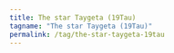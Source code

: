 ```yaml
---
title: The star Taygeta (19Tau)
tagname: "The star Taygeta (19Tau)"
permalink: /tag/the-star-taygeta-19tau
---
```

